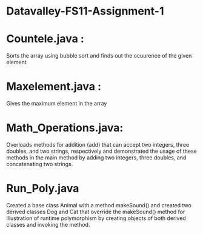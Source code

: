 # Datavalley-FS11-Assignment-1

# Countele.java :
  Sorts the array using bubble sort and finds out the ocuurence of the given element 
# Maxelement.java :
  Gives the maximum element in the array
# Math_Operations.java:
  Overloads methods for addition (add) that can accept two integers, three doubles, and two strings, respectively and demonstrated the usage of these methods in the main method by adding two integers, three doubles, and concatenating two strings.
# Run_Poly.java
  Created a base class Animal with a method makeSound() and created two derived classes Dog and Cat that override the makeSound() method for Illustration of runtime polymorphism by creating objects of both derived classes and invoking the method.